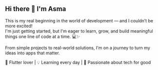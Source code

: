 ## Hi there 👋 I'm Asma

This is my real beginning in the world of development — and I couldn’t be more excited!  
I'm just getting started, but I'm eager to learn, grow, and build meaningful things one line of code at a time. 💻✨

From simple projects to real-world solutions, I'm on a journey to turn my ideas into apps that matter.

📱 Flutter lover | 💡 Learning every day | 🐾 Passionate about tech for good

